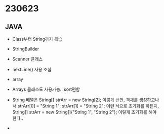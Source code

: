 ﻿
# 230623

## JAVA

  - Class부터 String까지 복습

  - StringBuilder
  - Scanner 클래스
  - nextLine() 사용 조심


  - array
  - Arrays 클래스도 사용가능.. sort편함


  - String 배열은 String[] strArr = new String[2]; 이렇게 선언, 객체를 생성하고나서 strArr[0] = "String 1"; strArr[1] = "String 2"; 이런 식으로 초기화를 하든지,
    String[] strArr = new String[]{"String 1", "String 2"}; 이렇게 초기화를 해야 한다..
  - 













